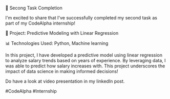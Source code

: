 📌 Secong Task Completion

I'm excited to share that I've successfully completed my second task as part of my CodeAlpha internship!

🧮 Project: Predictive Modeling with Linear Regression

📊 Technologies Used: Python, Machine learning

In this project, I have developed a predictive model using linear regression to analyze salary trends based on years of experience. By leveraging data, I was able to predict how salary increases with. This project underscores the impact of data science in making informed decisions!

Do have a look at video presentation in my linkedIn post.

#CodeAlpha #Internship 
